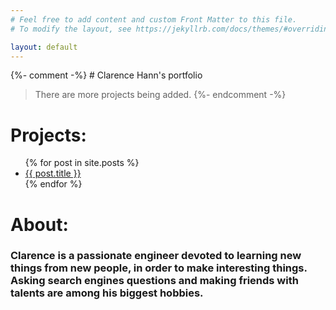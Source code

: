 ```yaml
---
# Feel free to add content and custom Front Matter to this file.
# To modify the layout, see https://jekyllrb.com/docs/themes/#overriding-theme-defaults

layout: default
---
```


{%- comment -%} # Clarence Hann's portfolio
> There are more projects being added. {%- endcomment -%}

# Projects:
<ul>
  {% for post in site.posts %}
    <li>
      <a href="{{ post.url }}">{{ post.title }}</a>
    </li>
  {% endfor %}
</ul>

# About:
### Clarence is a passionate engineer devoted to learning new things from new people, in order to make interesting things. Asking search engines questions and making friends with talents are among his biggest hobbies.